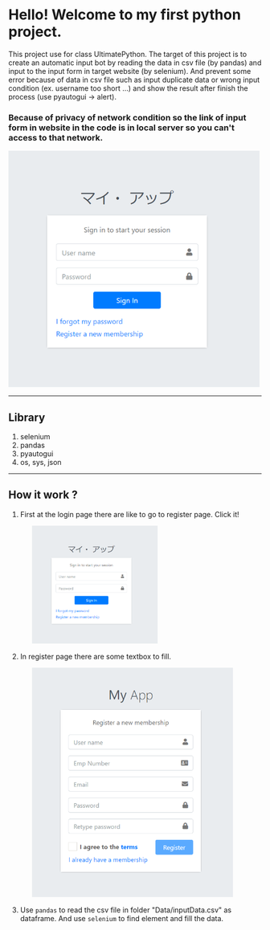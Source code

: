# Hello! Welcome to my first python project. 
This project use for class UltimatePython. The target of this project is to create an automatic input bot by reading the data in csv file (by pandas) and input to the input form in target website (by selenium). And prevent some error because of data in csv file such as input duplicate data or wrong input condition (ex. username too short ...) and show the result after finish the process (use pyautogui -> alert).

### Because of privacy of network condition so the link of input form in website in the code is in local server so you can't access to that network.

<!-- ![](img/Login_page.PNG) -->
<img src="img/Login_page.PNG" width="500">

---
## Library
1. selenium
2. pandas
3. pyautogui
4. os, sys, json

---
## How it work ?
1. First at the login page there are like to go to register page. Click it!

  &nbsp;&nbsp;&nbsp;&nbsp;&nbsp;&nbsp;&nbsp;&nbsp;&nbsp;&nbsp;&nbsp;&nbsp;<img src="img/Login_page.PNG" width="250">

2. In register page there are some textbox to fill.

  &nbsp;&nbsp;&nbsp;&nbsp;&nbsp;&nbsp;&nbsp;&nbsp;&nbsp;&nbsp;&nbsp;&nbsp;<img src="img/Register_Page.PNG" width="400">

3. Use `pandas` to read the csv file in folder "Data/inputData.csv" as dataframe. And use `selenium` to find element and fill the data.
